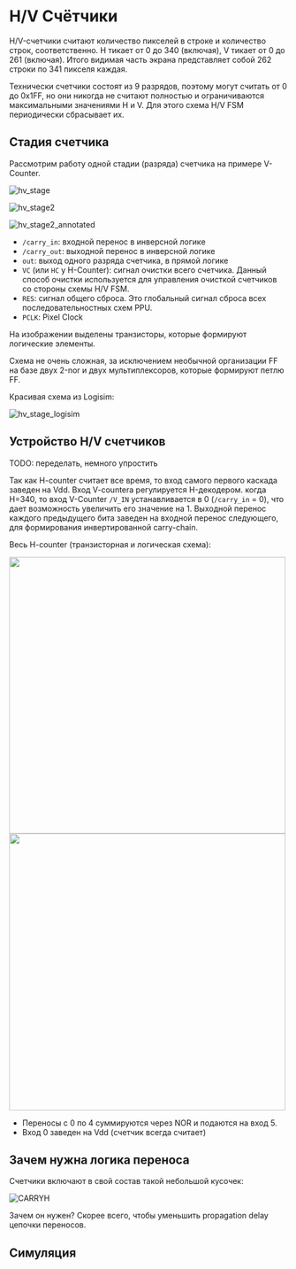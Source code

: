 # H/V Счётчики

H/V-счетчики считают количество пикселей в строке и количество строк, соответственно. H тикает от 0 до 340 (включая), V тикает от 0 до 261 (включая). Итого видимая часть экрана представляет собой 262 строки по 341 пикселя каждая.

Технически счетчики состоят из 9 разрядов, поэтому могут считать от 0 до 0x1FF, но они никогда не считают полностью и ограничиваются максимальными значениями H и V. Для этого схема H/V FSM периодически сбрасывает их.

## Стадия счетчика

Рассмотрим работу одной стадии (разряда) счетчика на примере V-Counter.

![hv_stage](/BreakingNESWiki/imgstore/hv_stage.jpg)

![hv_stage2](/BreakingNESWiki/imgstore/hv_stage2.jpg)

![hv_stage2_annotated](/BreakingNESWiki/imgstore/hv_stage2_annotated.jpg)

- `/carry_in`: входной перенос в инверсной логике
- `/carry_out`: выходной перенос в инверсной логике
- `out`: выход одного разряда счетчика, в прямой логике
- `VC` (или `HC` у H-Counter): сигнал очистки всего счетчика. Данный способ очистки используется для управления очисткой счетчиков со стороны схемы H/V FSM.
- `RES`: сигнал общего сброса. Это глобальный сигнал сброса всех последовательностных схем PPU.
- `PCLK`: Pixel Clock

На изображении выделены транзисторы, которые формируют логические элементы.

Схема не очень сложная, за исключением необычной организации FF на базе двух 2-nor и двух мультиплексоров, которые формируют петлю FF.

Красивая схема из Logisim:

![hv_stage_logisim](/BreakingNESWiki/imgstore/hv_stage_logisim.jpg)

## Устройство H/V счетчиков

TODO: переделать, немного упростить

Так как H-counter считает все время, то вход самого первого каскада заведен на Vdd.
Вход V-counterа регулируется H-декодером. когда H=340, то вход V-Counter `/V_IN` устанавливается в 0 (`/carry_in` = 0), что дает возможность увеличить его значение на 1.
Выходной перенос каждого предыдущего бита заведен на входной перенос следующего, для формирования инвертированной carry-chain.

Весь H-counter (транзисторная и логическая схема):

<img src="/BreakingNESWiki/imgstore/H_trans.jpg" width="500px"> <img src="/BreakingNESWiki/imgstore/H.jpg" width="500px">

- Переносы с 0 по 4 суммируются через NOR и подаются на вход 5.
- Вход 0 заведен на Vdd (счетчик всегда считает)

## Зачем нужна логика переноса

Счетчики включают в свой состав такой небольшой кусочек:

![CARRYH](/BreakingNESWiki/imgstore/CARRYH.jpg)

Зачем он нужен? Скорее всего, чтобы уменьшить propagation delay цепочки переносов.

## Симуляция
